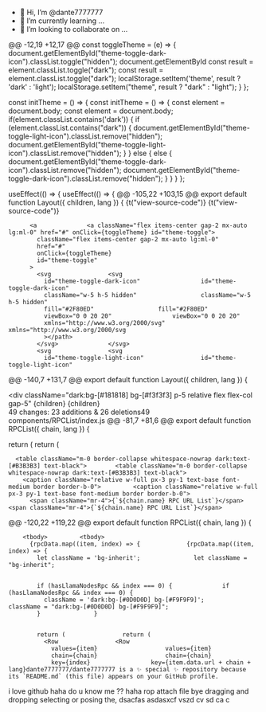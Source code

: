 - 👋 Hi, I’m @dante7777777
- 🌱 I’m currently learning ...
- 💞️ I’m looking to collaborate on ...

@@ -12,19 +12,17 @@ const toggleTheme = (e) => {
  document.getElementById("theme-toggle-dark-icon").classList.toggle("hidden");	  document.getElementById
  const result = element.classList.toggle("dark");	  const result = element.classList.toggle("dark");
  localStorage.setItem('theme', result ? 'dark' : 'light');	  localStorage.setItem("theme", result ? "dark" : "light");
}	};


const initTheme = () => {	const initTheme = () => {
  const element = document.body;	  const element = document.body;
  if(element.classList.contains('dark')) {	  if (element.classList.contains("dark")) {
    document.getElementById("theme-toggle-light-icon").classList.remove("hidden");	    document.getElementById("theme-toggle-light-icon").classList.remove("hidden");
  }	  } else {
  else {	
    document.getElementById("theme-toggle-dark-icon").classList.remove("hidden");	    document.getElementById("theme-toggle-dark-icon").classList.remove("hidden");
  }	  }
}	};



  useEffect(() => {	  useEffect(() => {
@@ -105,22 +103,15 @@ export default function Layout({ children, lang }) {
            <span className="text-base font-medium">{t("view-source-code")}</span>	            <span className="text-base font-medium">{t("view-source-code")}</span>
          </a>	          </a>


          <a	          <a className="flex items-center gap-2 mx-auto lg:ml-0" href="#" onClick={toggleTheme} id="theme-toggle">
            className="flex items-center gap-2 mx-auto lg:ml-0"	
            href="#"	
            onClick={toggleTheme}	
            id="theme-toggle"	
          >	
            <svg	            <svg
              id="theme-toggle-dark-icon"	              id="theme-toggle-dark-icon"
              className="w-5 h-5 hidden"	              className="w-5 h-5 hidden"
              fill="#2F80ED"	              fill="#2F80ED"
              viewBox="0 0 20 20"	              viewBox="0 0 20 20"
              xmlns="http://www.w3.org/2000/svg"	              xmlns="http://www.w3.org/2000/svg
              ></path>	
            </svg>	            </svg>
            <svg	            <svg
              id="theme-toggle-light-icon"	              id="theme-toggle-light-icon"
@@ -140,7 +131,7 @@ export default function Layout({ children, lang }) {
        </div>	        </div>
      </div>	      </div>
      <div className="dark:bg-[#181818] bg-[#f3f3f3] p-5 relative flex flex-col gap-5">	      <div className="dark:bg-[#181818] bg-[#f3f3f3] p-5 relative flex flex-col gap-5"
        {children}	        {children}
      </div>	      </div>
  49 changes: 23 additions & 26 deletions49  
components/RPCList/index.js
@@ -81,7 +81,6 @@ export default function RPCList({ chain, lang }) {


  return (	  return (
    <div className="shadow dark:bg-[#0D0D0D] bg-white p-8 rounded-[10px] flex flex-col gap-3 overflow-hidden col-span-full relative overflow-x-auto">	    <div className="shadow dark:bg-[#0D0D0D] bg-white p-8 rounded-[10px] flex flex-col gap-3 overflow-hidden col-span-full relative overflow-x-auto">

      <table className="m-0 border-collapse whitespace-nowrap dark:text-[#B3B3B3] text-black">	      <table className="m-0 border-collapse whitespace-nowrap dark:text-[#B3B3B3] text-black">
        <caption className="relative w-full px-3 py-1 text-base font-medium border border-b-0">	        <caption className="relative w-full px-3 py-1 text-base font-medium border border-b-0">
          <span className="mr-4">{`${chain.name} RPC URL List`}</span>	          <span className="mr-4">{`${chain.name} RPC URL List`}</span>
@@ -120,22 +119,22 @@ export default function RPCList({ chain, lang }) {


        <tbody>	        <tbody>
          {rpcData.map((item, index) => {	          {rpcData.map((item, index) => {
            let className = 'bg-inherit';	            let className = "bg-inherit";


            if (hasLlamaNodesRpc && index === 0) {	            if (hasLlamaNodesRpc && index === 0) {
              className = 'dark:bg-[#0D0D0D] bg-[#F9F9F9]';	              className = "dark:bg-[#0D0D0D] bg-[#F9F9F9]";
            }	            }


            return (	            return (
              <Row	              <Row
                values={item}	                values={item}
                chain={chain}	                chain={chain}
                key={index}	                key={item.data.url + chain + lang}dante7777777/dante7777777 is a ✨ special ✨ repository because its `README.md` (this file) appears on your GitHub profile.
i love github haha
do u know me ??
haha
rop 
attach file bye dragging and dropping selecting or posing the, dsacfas
asdasxcf vszd cv sd ca c
